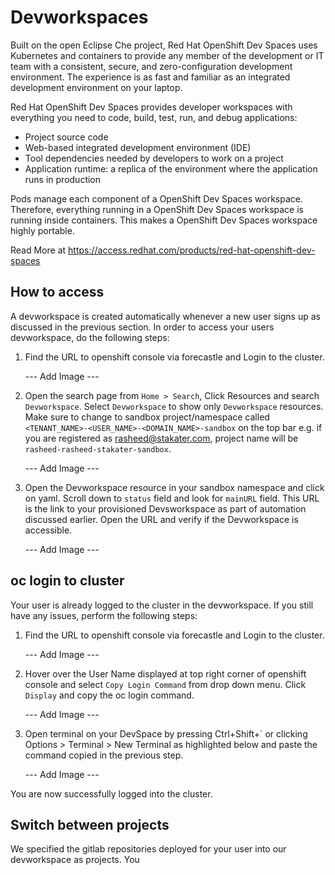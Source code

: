 # Devworkspaces

Built on the open Eclipse Che project, Red Hat OpenShift Dev Spaces uses Kubernetes and containers to provide any member of the development or IT team with a consistent, secure, and zero-configuration development environment. The experience is as fast and familiar as an integrated development environment on your laptop.

Red Hat OpenShift Dev Spaces provides developer workspaces with everything you need to code, build, test, run, and debug applications:

- Project source code
- Web-based integrated development environment (IDE)
- Tool dependencies needed by developers to work on a project
- Application runtime: a replica of the environment where the application runs in production

Pods manage each component of a OpenShift Dev Spaces workspace. Therefore, everything running in a OpenShift Dev Spaces workspace is running inside containers. This makes a OpenShift Dev Spaces workspace highly portable.

Read More at https://access.redhat.com/products/red-hat-openshift-dev-spaces

## How to access

A devworkspace is created automatically whenever a new user signs up as discussed in the previous section. In order to access your users devworkspace, do the following steps:

1. Find the URL to openshift console via forecastle and Login to the cluster.

    --- Add Image ---

3. Open the search page from `Home > Search`, Click Resources and search `Devworkspace`. Select `Devworkspace` to show only `Devworkspace` resources. Make sure to change to sandbox project/namespace called `<TENANT_NAME>-<USER_NAME>-<DOMAIN_NAME>-sandbox` on the top bar e.g. if you are registered as rasheed@stakater.com, project name will be `rasheed-rasheed-stakater-sandbox`.

    --- Add Image ---

4. Open the Devworkspace resource in your sandbox namespace and click on yaml. Scroll down to `status` field and look for `mainURL` field. This URL is the link to your provisioned Devsworkspace as part of automation discussed earlier. Open the URL and verify if the Devworkspace is accessible.

    --- Add Image ---

## oc login to cluster

Your user is already logged to the cluster in the devworkspace. If you still have any issues, perform the following steps:

1. Find the URL to openshift console via forecastle and Login to the cluster.

    --- Add Image ---

2. Hover over the User Name displayed at top right corner of openshift console and select `Copy Login Command` from drop down menu. Click `Display` and copy the oc login command.

    --- Add Image ---

3. Open terminal on your DevSpace by pressing Ctrl+Shift+` or clicking Options > Terminal > New Terminal as highlighted below and paste the command copied in the previous step.

    --- Add Image ---

You are now successfully logged into the cluster.

## Switch between projects

We specified the gitlab repositories deployed for your user into our devworkspace as projects. You
